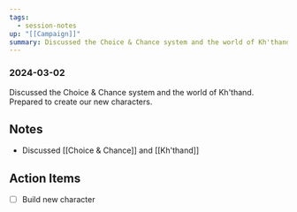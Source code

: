 ```yaml
---
tags:
  - session-notes
up: "[[Campaign]]"
summary: Discussed the Choice & Chance system and the world of Kh'thand. Prepared to create our new characters.
---
```

### 2024-03-02

Discussed the Choice & Chance system and the world of Kh'thand. Prepared to create our new characters. 

## Notes

- Discussed [[Choice & Chance]] and [[Kh'thand]] 

## Action Items

- [ ] Build new character

